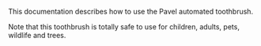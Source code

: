 This documentation describes how to use the Pavel automated
toothbrush.

Note that this toothbrush is totally safe to use for children,
adults, pets, wildlife and trees.
